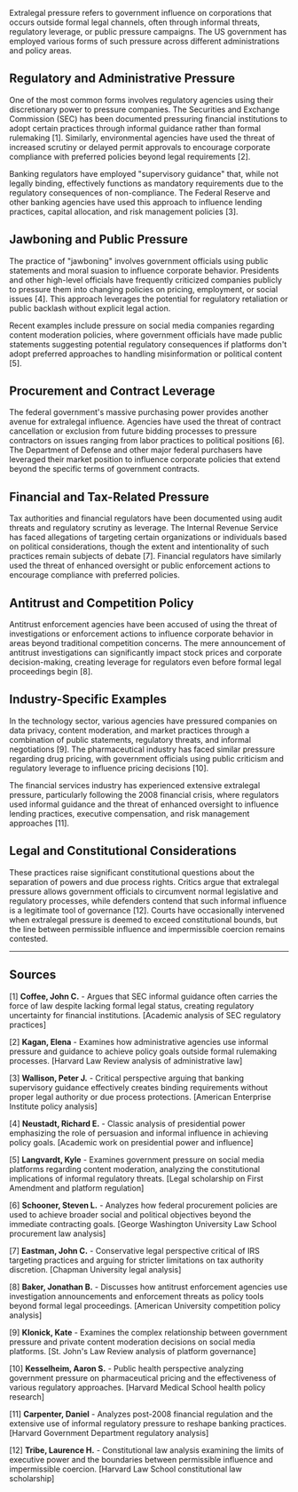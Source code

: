 Extralegal pressure refers to government influence on corporations that occurs outside formal legal channels, often through informal threats, regulatory leverage, or public pressure campaigns. The US government has employed various forms of such pressure across different administrations and policy areas.

## Regulatory and Administrative Pressure

One of the most common forms involves regulatory agencies using their discretionary power to pressure companies. The Securities and Exchange Commission (SEC) has been documented pressuring financial institutions to adopt certain practices through informal guidance rather than formal rulemaking [1]. Similarly, environmental agencies have used the threat of increased scrutiny or delayed permit approvals to encourage corporate compliance with preferred policies beyond legal requirements [2].

Banking regulators have employed "supervisory guidance" that, while not legally binding, effectively functions as mandatory requirements due to the regulatory consequences of non-compliance. The Federal Reserve and other banking agencies have used this approach to influence lending practices, capital allocation, and risk management policies [3].

## Jawboning and Public Pressure

The practice of "jawboning" involves government officials using public statements and moral suasion to influence corporate behavior. Presidents and other high-level officials have frequently criticized companies publicly to pressure them into changing policies on pricing, employment, or social issues [4]. This approach leverages the potential for regulatory retaliation or public backlash without explicit legal action.

Recent examples include pressure on social media companies regarding content moderation policies, where government officials have made public statements suggesting potential regulatory consequences if platforms don't adopt preferred approaches to handling misinformation or political content [5].

## Procurement and Contract Leverage

The federal government's massive purchasing power provides another avenue for extralegal influence. Agencies have used the threat of contract cancellation or exclusion from future bidding processes to pressure contractors on issues ranging from labor practices to political positions [6]. The Department of Defense and other major federal purchasers have leveraged their market position to influence corporate policies that extend beyond the specific terms of government contracts.

## Financial and Tax-Related Pressure

Tax authorities and financial regulators have been documented using audit threats and regulatory scrutiny as leverage. The Internal Revenue Service has faced allegations of targeting certain organizations or individuals based on political considerations, though the extent and intentionality of such practices remain subjects of debate [7]. Financial regulators have similarly used the threat of enhanced oversight or public enforcement actions to encourage compliance with preferred policies.

## Antitrust and Competition Policy

Antitrust enforcement agencies have been accused of using the threat of investigations or enforcement actions to influence corporate behavior in areas beyond traditional competition concerns. The mere announcement of antitrust investigations can significantly impact stock prices and corporate decision-making, creating leverage for regulators even before formal legal proceedings begin [8].

## Industry-Specific Examples

In the technology sector, various agencies have pressured companies on data privacy, content moderation, and market practices through a combination of public statements, regulatory threats, and informal negotiations [9]. The pharmaceutical industry has faced similar pressure regarding drug pricing, with government officials using public criticism and regulatory leverage to influence pricing decisions [10].

The financial services industry has experienced extensive extralegal pressure, particularly following the 2008 financial crisis, where regulators used informal guidance and the threat of enhanced oversight to influence lending practices, executive compensation, and risk management approaches [11].

## Legal and Constitutional Considerations

These practices raise significant constitutional questions about the separation of powers and due process rights. Critics argue that extralegal pressure allows government officials to circumvent normal legislative and regulatory processes, while defenders contend that such informal influence is a legitimate tool of governance [12]. Courts have occasionally intervened when extralegal pressure is deemed to exceed constitutional bounds, but the line between permissible influence and impermissible coercion remains contested.

---

## Sources

[1] **Coffee, John C.** - Argues that SEC informal guidance often carries the force of law despite lacking formal legal status, creating regulatory uncertainty for financial institutions. [Academic analysis of SEC regulatory practices]

[2] **Kagan, Elena** - Examines how administrative agencies use informal pressure and guidance to achieve policy goals outside formal rulemaking processes. [Harvard Law Review analysis of administrative law]

[3] **Wallison, Peter J.** - Critical perspective arguing that banking supervisory guidance effectively creates binding requirements without proper legal authority or due process protections. [American Enterprise Institute policy analysis]

[4] **Neustadt, Richard E.** - Classic analysis of presidential power emphasizing the role of persuasion and informal influence in achieving policy goals. [Academic work on presidential power and influence]

[5] **Langvardt, Kyle** - Examines government pressure on social media platforms regarding content moderation, analyzing the constitutional implications of informal regulatory threats. [Legal scholarship on First Amendment and platform regulation]

[6] **Schooner, Steven L.** - Analyzes how federal procurement policies are used to achieve broader social and political objectives beyond the immediate contracting goals. [George Washington University Law School procurement law analysis]

[7] **Eastman, John C.** - Conservative legal perspective critical of IRS targeting practices and arguing for stricter limitations on tax authority discretion. [Chapman University legal analysis]

[8] **Baker, Jonathan B.** - Discusses how antitrust enforcement agencies use investigation announcements and enforcement threats as policy tools beyond formal legal proceedings. [American University competition policy analysis]

[9] **Klonick, Kate** - Examines the complex relationship between government pressure and private content moderation decisions on social media platforms. [St. John's Law Review analysis of platform governance]

[10] **Kesselheim, Aaron S.** - Public health perspective analyzing government pressure on pharmaceutical pricing and the effectiveness of various regulatory approaches. [Harvard Medical School health policy research]

[11] **Carpenter, Daniel** - Analyzes post-2008 financial regulation and the extensive use of informal regulatory pressure to reshape banking practices. [Harvard Government Department regulatory analysis]

[12] **Tribe, Laurence H.** - Constitutional law analysis examining the limits of executive power and the boundaries between permissible influence and impermissible coercion. [Harvard Law School constitutional law scholarship]